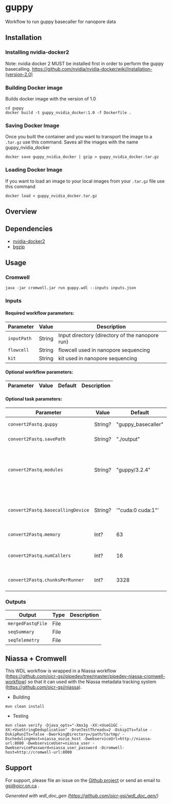 # guppy

Workflow to run guppy basecaller for nanopore data

## Installation

### Installing nvidia-docker2

Note: nvidia docker 2 MUST be installed first in order to perform the guppy basecalling.
https://github.com/nvidia/nvidia-docker/wiki/Installation-(version-2.0)

### Building Docker image

Builds docker image with the version of 1.0
```
cd guppy
docker build -t guppy_nvidia_docker:1.0 -f Dockerfile .
```

### Saving Docker Image

Once you built the container and you want to transport the image to a `.tar.gz` use this command. Saves all the images with the name guppy_nvidia_docker
```
docker save guppy_nvidia_docker | gzip > guppy_nvidia_docker.tar.gz
```

### Loading Docker Image

If you want to load an image to your local images from your `.tar.gz` file use this command
```
docker load < guppy_nvidia_docker.tar.gz
```

## Overview

## Dependencies

* [nvidia-docker2](https://github.com/NVIDIA/nvidia-docker/wiki/Installation-(version-2.0))
* [bgzip](http://www.htslib.org/doc/bgzip.html)


## Usage

### Cromwell
```
java -jar cromwell.jar run guppy.wdl --inputs inputs.json
```

### Inputs

#### Required workflow parameters:
Parameter|Value|Description
---|---|---
`inputPath`|String|Input directory (directory of the nanopore run)
`flowcell`|String|flowcell used in nanopore sequencing
`kit`|String|kit used in nanopore sequencing


#### Optional workflow parameters:
Parameter|Value|Default|Description
---|---|---|---


#### Optional task parameters:
Parameter|Value|Default|Description
---|---|---|---
`convert2Fastq.guppy`|String?|"guppy_basecaller"|guppy_basecaller name to use.
`convert2Fastq.savePath`|String?|"./output"|Input file (bam or sam).
`convert2Fastq.modules`|String?|"guppy/3.2.4"|Environment module names and version to load (space separated) before command execution.
`convert2Fastq.basecallingDevice`|String?|'"cuda:0 cuda:1"'|Specify basecalling device: 'auto', or 'cuda:<device_id>'.
`convert2Fastq.memory`|Int?|63|Memory (in GB) allocated for job.
`convert2Fastq.numCallers`|Int?|16|Number of parallel basecallers to create.
`convert2Fastq.chunksPerRunner`|Int?|3328|Maximum chunks per runner.


### Outputs

Output | Type | Description
---|---|---
`mergedFastqFile`|File|
`seqSummary`|File|
`seqTelemetry`|File|


## Niassa + Cromwell

This WDL workflow is wrapped in a Niassa workflow (https://github.com/oicr-gsi/pipedev/tree/master/pipedev-niassa-cromwell-workflow) so that it can used with the Niassa metadata tracking system (https://github.com/oicr-gsi/niassa).

* Building
```
mvn clean install
```

* Testing
```
mvn clean verify -Djava_opts="-Xmx1g -XX:+UseG1GC -XX:+UseStringDeduplication" -DrunTestThreads=2 -DskipITs=false -DskipRunITs=false -DworkingDirectory=/path/to/tmp/ -DschedulingHost=niassa_oozie_host -DwebserviceUrl=http://niassa-url:8080 -DwebserviceUser=niassa_user -DwebservicePassword=niassa_user_password -Dcromwell-host=http://cromwell-url:8000
```

## Support

For support, please file an issue on the [Github project](https://github.com/oicr-gsi) or send an email to gsi@oicr.on.ca .

_Generated with wdl_doc_gen (https://github.com/oicr-gsi/wdl_doc_gen/)_
